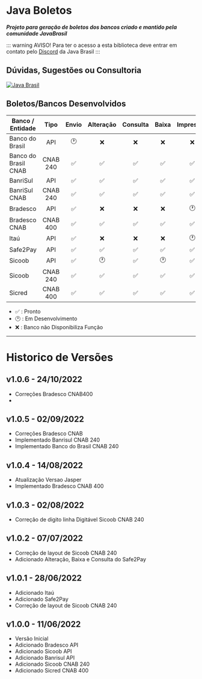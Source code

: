 
# Java Boletos
***Projeto para geração de boletos dos bancos criado e mantido pela comunidade JavaBrasil***

::: warning AVISO!
Para ter o acesso a esta biblioteca deve entrar em contato pelo [Discord](https://discord.gg/ZXpqnaV) da Java Brasil
:::

## Dúvidas, Sugestões ou Consultoria
[![Java Brasil](https://discordapp.com/api/guilds/519583346066587676/widget.png?style=banner2)](https://discord.gg/ZXpqnaV)

## Boletos/Bancos Desenvolvidos
| **Banco / Entidade** | **Tipo** |**Envio**|**Alteração**|**Consulta**|**Baixa**|**Impressão**|
|----------------------|:----------:|:-----:|:---------------:|:-----:|:-----:|:-----:|
| Banco do Brasil      | API      |🕐|❌|❌|❌|❌|
| Banco do Brasil CNAB | CNAB 240 |✅|✅|✅|✅|✅|
| BanriSul             | API      |✅|✅|✅|✅|✅|
| BanriSul CNAB        | CNAB 240 |✅|✅|✅|✅|✅|
| Bradesco             | API      |✅|❌|❌|❌|🕐|
| Bradesco CNAB        | CNAB 400 |✅|✅|✅|✅|✅|
| Itaú                 | API      |✅|❌|❌|❌|🕐|
| Safe2Pay             | API      |✅|✅|✅|✅|✅|
| Sicoob               | API      |✅|🕐|✅|🕐|✅|
| Sicoob               | CNAB 240 |✅|✅|✅|✅|✅|
| Sicred               | CNAB 400 |✅|✅|✅|✅|✅|

- ✅ : Pronto
- 🕐 : Em Desenvolvimento
- ❌ : Banco não Disponibiliza Função 

________________________________________________________________________________________________

# Historico de Versões

## v1.0.6 - 24/10/2022
- Correções Bradesco CNAB400
- 
## v1.0.5 - 02/09/2022
- Correções Bradesco CNAB
- Implementado Banrisul CNAB 240
- Implementado Banco do Brasil CNAB 240

## v1.0.4 - 14/08/2022
- Atualização Versao Jasper
- Implementado Bradesco CNAB 400

## v1.0.3 - 02/08/2022
- Correção de digito linha Digitável Sicoob CNAB 240

## v1.0.2 - 07/07/2022
- Correção de layout de Sicoob CNAB 240
- Adicionado Alteração, Baixa e Consulta do Safe2Pay

## v1.0.1 - 28/06/2022
- Adicionado Itaú
- Adicionado Safe2Pay
- Correção de layout de Sicoob CNAB 240

## v1.0.0 - 11/06/2022 
- Versão Inicial
- Adicionado Bradesco API
- Adicionado Sicoob API
- Adicionado Banrisul API
- Adicionado Sicoob CNAB 240
- Adicionado Sicred CNAB 400